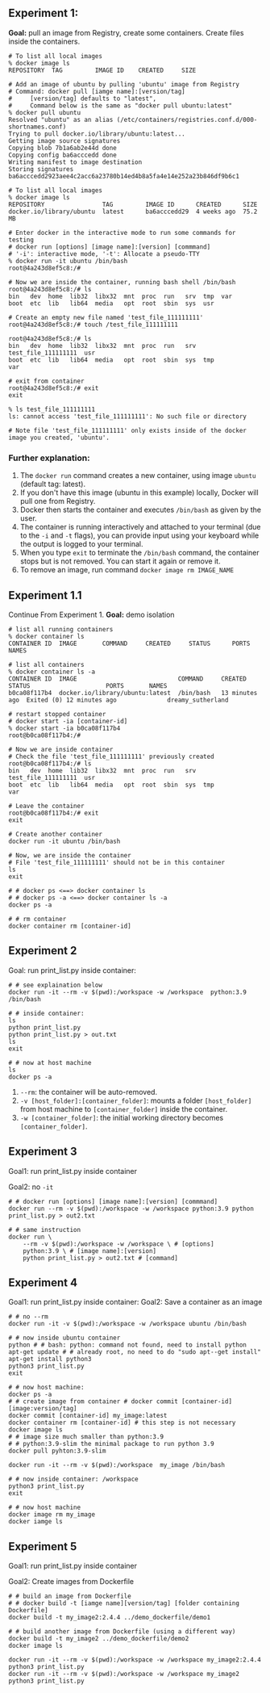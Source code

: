 ## Experiment 1:
**Goal:** pull an image from Registry, create some containers. Create files inside the containers.

```
# To list all local images
% docker image ls
REPOSITORY  TAG         IMAGE ID    CREATED     SIZE

# Add an image of ubuntu by pulling 'ubuntu' image from Registry
# Command: docker pull [iamge name]:[version/tag]
#     [version/tag] defaults to "latest", 
#     Command below is the same as "docker pull ubuntu:latest"
% docker pull ubuntu
Resolved "ubuntu" as an alias (/etc/containers/registries.conf.d/000-shortnames.conf)
Trying to pull docker.io/library/ubuntu:latest...
Getting image source signatures
Copying blob 7b1a6ab2e44d done  
Copying config ba6acccedd done  
Writing manifest to image destination
Storing signatures
ba6acccedd2923aee4c2acc6a23780b14ed4b8a5fa4e14e252a23b846df9b6c1

# To list all local images
% docker image ls
REPOSITORY                TAG         IMAGE ID      CREATED      SIZE
docker.io/library/ubuntu  latest      ba6acccedd29  4 weeks ago  75.2 MB

# Enter docker in the interactive mode to run some commands for testing
# docker run [options] [image name]:[version] [commmand]
# '-i': interactive mode, '-t': Allocate a pseudo-TTY
% docker run -it ubuntu /bin/bash
root@4a243d8ef5c8:/# 

# Now we are inside the container, running bash shell /bin/bash
root@4a243d8ef5c8:/# ls
bin   dev  home  lib32  libx32  mnt  proc  run   srv  tmp  var
boot  etc  lib   lib64  media   opt  root  sbin  sys  usr

# Create an empty new file named 'test_file_111111111'
root@4a243d8ef5c8:/# touch /test_file_111111111

root@4a243d8ef5c8:/# ls
bin   dev  home  lib32  libx32  mnt  proc  run   srv  test_file_111111111  usr
boot  etc  lib   lib64  media   opt  root  sbin  sys  tmp                  var

# exit from container
root@4a243d8ef5c8:/# exit
exit

% ls test_file_111111111
ls: cannot access 'test_file_111111111': No such file or directory

# Note file 'test_file_111111111' only exists inside of the docker image you created, 'ubuntu'.
```
### Further explanation:
1. The `docker run` command creates a new container, using image `ubuntu` (default tag: latest).
1. If you don't have this image (ubuntu in this example) locally, Docker will pull one from Registry.
3. Docker then starts the container and executes `/bin/bash` as given by the user. 
4. The container is running interactively and attached to your terminal (due to the `-i` and `-t` flags), you can provide input using your keyboard while the output is logged to your terminal.
4. When you type `exit` to terminate the `/bin/bash` command, the container stops but is not removed. You can start it again or remove it.
5. To remove an image, run command `docker image rm IMAGE_NAME`

## Experiment 1.1
Continue From Experiment 1. **Goal:** demo isolation
```shell
# list all running containers
% docker container ls
CONTAINER ID  IMAGE       COMMAND     CREATED     STATUS      PORTS       NAMES

# list all containers
% docker container ls -a
CONTAINER ID  IMAGE                            COMMAND     CREATED         STATUS                     PORTS       NAMES
b0ca08f117b4  docker.io/library/ubuntu:latest  /bin/bash   13 minutes ago  Exited (0) 12 minutes ago              dreamy_sutherland

# restart stopped container
# docker start -ia [container-id]
% docker start -ia b0ca08f117b4
root@b0ca08f117b4:/#

# Now we are inside container
# Check the file 'test_file_111111111' previously created 
root@b0ca08f117b4:/# ls
bin   dev  home  lib32  libx32  mnt  proc  run   srv  test_file_111111111  usr
boot  etc  lib   lib64  media   opt  root  sbin  sys  tmp                  var

# Leave the container
root@b0ca08f117b4:/# exit
exit

# Create another container
docker run -it ubuntu /bin/bash

# Now, we are inside the container
# File 'test_file_111111111' should not be in this container
ls 
exit

# # docker ps <==> docker container ls
# # docker ps -a <==> docker container ls -a
docker ps -a 

# # rm container
docker container rm [container-id]
```

## Experiment 2

Goal: run print_list.py inside container:

```shell
# # see explaination below
docker run -it --rm -v $(pwd):/workspace -w /workspace  python:3.9 /bin/bash

# # inside container:
ls
python print_list.py
python print_list.py > out.txt
ls
exit

# # now at host machine
ls
docker ps -a
```
1. `--rm`: the container will be auto-removed.
2. `-v [host_folder]:[container_folder]`: mounts a folder `[host_folder]` from host machine to `[container_folder]` inside the container.
3.  `-w [container_folder]`: the initial working directory becomes `[container_folder]`.

## Experiment 3

Goal1: run print_list.py inside container

Goal2: no `-it`
```shell
# # docker run [options] [image name]:[version] [commmand]
docker run --rm -v $(pwd):/workspace -w /workspace python:3.9 python print_list.py > out2.txt

# # same instruction
docker run \
    --rm -v $(pwd):/workspace -w /workspace \ # [options]
    python:3.9 \ # [image name]:[version]
    python print_list.py > out2.txt # [command]

```

## Experiment 4
Goal1: run print_list.py inside container:
Goal2: Save a container as an image
```shell
# # no --rm
docker run -it -v $(pwd):/workspace -w /workspace ubuntu /bin/bash

# # now inside ubuntu container
python # # bash: python: command not found, need to install python
apt-get update # # already root, no need to do "sudo apt--get install"
apt-get install python3
python3 print_list.py
exit

# # now host machine:
docker ps -a
# # create image from container # docker commit [container-id] [image:version/tag]
docker commit [container-id] my_image:latest
docker container rm [container-id] # this step is not necessary
docker image ls
# # image size much smaller than python:3.9
# # python:3.9-slim the minimal package to run python 3.9
docker pull pyhton:3.9-slim

docker run -it --rm -v $(pwd):/workspace  my_image /bin/bash 

# # now inside container: /workspace
python3 print_list.py
exit

# # now host machine
docker image rm my_image
docker iamge ls
```

## Experiment 5
Goal1: run print_list.py inside container

Goal2: Create images from Dockerfile

```shell
# # build an image from Dockerfile
# # docker build -t [iamge name][version/tag] [folder containing Dockerfile]
docker build -t my_image2:2.4.4 ../demo_dockerfile/demo1

# # build another image from Dockerfile (using a different way)
docker build -t my_image2 ../demo_dockerfile/demo2 
docker image ls

docker run -it --rm -v $(pwd):/workspace -w /workspace my_image2:2.4.4 python3 print_list.py
docker run -it --rm -v $(pwd):/workspace -w /workspace my_image2 python3 print_list.py
```


